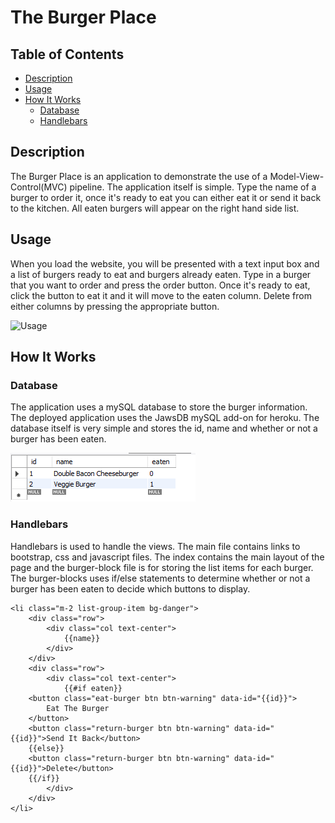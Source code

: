 # The Burger Place

## Table of Contents
- [Description](#description)
- [Usage](#usage)
- [How It Works](#how-it-works)
    - [Database](#database)
    - [Handlebars](#handlebars)


## Description
The Burger Place is an application to demonstrate the use of a Model-View-Control(MVC) pipeline. The application itself is simple. Type the name of a burger to order it, once it's ready to eat you can either eat it or send it back to the kitchen. All eaten burgers will appear on the right hand side list.

## Usage
When you load the website, you will be presented with a text input box and a list of burgers ready to eat and burgers already eaten. Type in a burger that you want to order and press the order button. Once it's ready to eat, click the button to eat it and it will move to the eaten column. Delete from either columns by pressing the appropriate button.

![Usage](./readme/usage.gif)

## How It Works

### Database
The application uses a mySQL database to store the burger information. The deployed application uses the JawsDB mySQL add-on for heroku. The database itself is very simple and stores the id, name and whether or not a burger has been eaten. 

![Database](./readme/db.png)

### Handlebars
Handlebars is used to handle the views. The main file contains links to bootstrap, css and javascript files. The index contains the main layout of the page and the burger-block file is for storing the list items for each burger. The burger-blocks uses if/else statements to determine whether or not a burger has been eaten to decide which buttons to display.
```
<li class="m-2 list-group-item bg-danger">
    <div class="row">
        <div class="col text-center">
            {{name}}
        </div>
    </div>
    <div class="row">
        <div class="col text-center">
            {{#if eaten}}
    <button class="eat-burger btn btn-warning" data-id="{{id}}">
        Eat The Burger
    </button> 
    <button class="return-burger btn btn-warning" data-id="{{id}}">Send It Back</button>
    {{else}}
    <button class="return-burger btn btn-warning" data-id="{{id}}">Delete</button>
    {{/if}}
        </div>
    </div>
</li>
```
